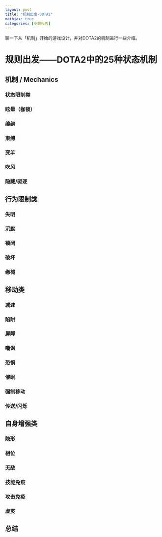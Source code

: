```yaml
---
layout: post
title: "机制出发-DOTA2"
mathjax: true
categories: [专题报告]
---
```


聊一下从「机制」开始的游戏设计，并对DOTA2的机制进行一些介绍。


# 规则出发——DOTA2中的25种状态机制


## 机制 / Mechanics


### 状态限制类


### 眩晕（枷锁）


### 缠绕


### 束缚


### 变羊


### 吹风


### 隐藏/驱逐


## 行为限制类


### 失明


### 沉默


### 锁闭


### 破坏


### 缴械


## 移动类


### 减速


### 陷阱


### 屏障


### 嘲讽


### 恐惧


### 催眠


### 强制移动


### 传送/闪烁


## 自身增强类


### 隐形


### 相位


### 无敌


### 技能免疫


### 攻击免疫


### 虚灵


## 总结
